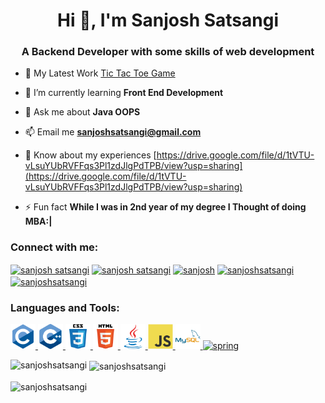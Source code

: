 <h1 align="center">Hi 👋, I'm Sanjosh Satsangi</h1>
<h3 align="center">A Backend Developer with some skills of web development</h3>

- 🔭 My Latest Work [Tic Tac Toe Game](https://sanjoshgametictactoe.netlify.app/)

- 🌱 I’m currently learning **Front End Development**

- 💬 Ask me about **Java OOPS**

- 📫 Email me **sanjoshsatsangi@gmail.com**

- 📄 Know about my experiences [https://drive.google.com/file/d/1tVTU-vLsuYUbRVFFqs3Pl1zdJlgPdTPB/view?usp=sharing](https://drive.google.com/file/d/1tVTU-vLsuYUbRVFFqs3Pl1zdJlgPdTPB/view?usp=sharing)

- ⚡ Fun fact **While I was in 2nd year of my degree I Thought of doing MBA:|**

<h3 align="left">Connect with me:</h3>
<p align="left">
<a href="https://linkedin.com/in/sanjosh satsangi" target="blank"><img align="center" src="https://raw.githubusercontent.com/rahuldkjain/github-profile-readme-generator/master/src/images/icons/Social/linked-in-alt.svg" alt="sanjosh satsangi" height="30" width="40" /></a>
<a href="https://www.youtube.com/c/Sanjosh Satsangi" target="blank"><img align="center" src="https://raw.githubusercontent.com/rahuldkjain/github-profile-readme-generator/master/src/images/icons/Social/youtube.svg" alt="sanjosh satsangi" height="30" width="40" /></a>
<a href="https://www.codechef.com/users/sanjosh" target="blank"><img align="center" src="https://cdn.jsdelivr.net/npm/simple-icons@3.1.0/icons/codechef.svg" alt="sanjosh" height="30" width="40" /></a>
<a href="https://www.hackerrank.com/sanjoshsatsangi" target="blank"><img align="center" src="https://raw.githubusercontent.com/rahuldkjain/github-profile-readme-generator/master/src/images/icons/Social/hackerrank.svg" alt="sanjoshsatsangi" height="30" width="40" /></a>
<a href="https://www.leetcode.com/sanjoshsatsangi" target="blank"><img align="center" src="https://raw.githubusercontent.com/rahuldkjain/github-profile-readme-generator/master/src/images/icons/Social/leet-code.svg" alt="sanjoshsatsangi" height="30" width="40" /></a>
</p>

<h3 align="left">Languages and Tools:</h3>
<p align="left"> <a href="https://www.cprogramming.com/" target="_blank" rel="noreferrer"> <img src="https://raw.githubusercontent.com/devicons/devicon/master/icons/c/c-original.svg" alt="c" width="40" height="40"/> </a> <a href="https://www.w3schools.com/cpp/" target="_blank" rel="noreferrer"> <img src="https://raw.githubusercontent.com/devicons/devicon/master/icons/cplusplus/cplusplus-original.svg" alt="cplusplus" width="40" height="40"/> </a> <a href="https://www.w3schools.com/css/" target="_blank" rel="noreferrer"> <img src="https://raw.githubusercontent.com/devicons/devicon/master/icons/css3/css3-original-wordmark.svg" alt="css3" width="40" height="40"/> </a> <a href="https://www.w3.org/html/" target="_blank" rel="noreferrer"> <img src="https://raw.githubusercontent.com/devicons/devicon/master/icons/html5/html5-original-wordmark.svg" alt="html5" width="40" height="40"/> </a> <a href="https://www.java.com" target="_blank" rel="noreferrer"> <img src="https://raw.githubusercontent.com/devicons/devicon/master/icons/java/java-original.svg" alt="java" width="40" height="40"/> </a> <a href="https://developer.mozilla.org/en-US/docs/Web/JavaScript" target="_blank" rel="noreferrer"> <img src="https://raw.githubusercontent.com/devicons/devicon/master/icons/javascript/javascript-original.svg" alt="javascript" width="40" height="40"/> </a> <a href="https://www.mysql.com/" target="_blank" rel="noreferrer"> <img src="https://raw.githubusercontent.com/devicons/devicon/master/icons/mysql/mysql-original-wordmark.svg" alt="mysql" width="40" height="40"/> </a> <a href="https://spring.io/" target="_blank" rel="noreferrer"> <img src="https://www.vectorlogo.zone/logos/springio/springio-icon.svg" alt="spring" width="40" height="40"/> </a> </p>

<p><img align="left" src="https://github-readme-stats.vercel.app/api/top-langs?username=sanjoshsatsangi&show_icons=true&locale=en&layout=compact" alt="sanjoshsatsangi" /></p>

<p>&nbsp;<img align="center" src="https://github-readme-stats.vercel.app/api?username=sanjoshsatsangi&show_icons=true&locale=en" alt="sanjoshsatsangi" /></p>

<p><img align="center" src="https://github-readme-streak-stats.herokuapp.com/?user=sanjoshsatsangi&" alt="sanjoshsatsangi" /></p>

